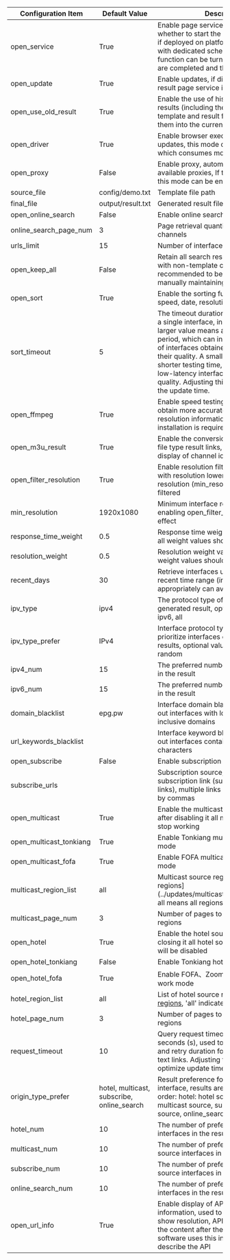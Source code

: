 | Configuration Item      | Default Value                              | Description                                                                                                                                                                                                                                                                                                                                                                    |
| ----------------------- | ------------------------------------------ | ------------------------------------------------------------------------------------------------------------------------------------------------------------------------------------------------------------------------------------------------------------------------------------------------------------------------------------------------------------------------------ |
| open_service            | True                                       | Enable page service, used to control whether to start the result page service; if deployed on platforms like Qinglong with dedicated scheduled tasks, the function can be turned off after updates are completed and the task is stopped                                                                                                                                       |
| open_update             | True                                       | Enable updates, if disabled then only the result page service is run                                                                                                                                                                                                                                                                                                           |
| open_use_old_result     | True                                       | Enable the use of historical update results (including the interface for template and result files) and merge them into the current update                                                                                                                                                                                                                                     |
| open_driver             | True                                       | Enable browser execution, If there are no updates, this mode can be enabled, which consumes more performance                                                                                                                                                                                                                                                                   |
| open_proxy              | False                                      | Enable proxy, automatically obtains free available proxies, If there are no updates, this mode can be enabled                                                                                                                                                                                                                                                                  |
| source_file             | config/demo.txt                            | Template file path                                                                                                                                                                                                                                                                                                                                                             |
| final_file              | output/result.txt                          | Generated result file path                                                                                                                                                                                                                                                                                                                                                     |
| open_online_search      | False                                      | Enable online search source feature                                                                                                                                                                                                                                                                                                                                            |
| online_search_page_num  | 3                                          | Page retrieval quantity for online search channels                                                                                                                                                                                                                                                                                                                             |
| urls_limit              | 15                                         | Number of interfaces per channel                                                                                                                                                                                                                                                                                                                                               |
| open_keep_all           | False                                      | Retain all search results, retain results with non-template channel names, recommended to be turned on when manually maintaining                                                                                                                                                                                                                                               |
| open_sort               | True                                       | Enable the sorting function (response speed, date, resolution)                                                                                                                                                                                                                                                                                                                 |
| sort_timeout            | 5                                          | The timeout duration for speed testing of a single interface, in seconds (s). A larger value means a longer testing period, which can increase the number of interfaces obtained but may decrease their quality. A smaller value means a shorter testing time, which can obtain low-latency interfaces with better quality. Adjusting this value can optimize the update time. |
| open_ffmpeg             | True                                       | Enable speed testing using FFmpeg to obtain more accurate speed and resolution information. Manual installation is required in advance.                                                                                                                                                                                                                                        |
| open_m3u_result         | True                                       | Enable the conversion to generate m3u file type result links, supporting the display of channel icons                                                                                                                                                                                                                                                                          |
| open_filter_resolution  | True                                       | Enable resolution filtering, interfaces with resolution lower than the minimum resolution (min_resolution) will be filtered                                                                                                                                                                                                                                                    |
| min_resolution          | 1920x1080                                  | Minimum interface resolution, requires enabling open_filter_resolution to take effect                                                                                                                                                                                                                                                                                          |
| response_time_weight    | 0.5                                        | Response time weight value (the sum of all weight values should be 1)                                                                                                                                                                                                                                                                                                          |
| resolution_weight       | 0.5                                        | Resolution weight value (the sum of all weight values should be 1)                                                                                                                                                                                                                                                                                                             |
| recent_days             | 30                                         | Retrieve interfaces updated within a recent time range (in days), reducing appropriately can avoid matching issues                                                                                                                                                                                                                                                             |
| ipv_type                | ipv4                                       | The protocol type of interface in the generated result, optional values: ipv4, ipv6, all                                                                                                                                                                                                                                                                                       |
| ipv_type_prefer         | IPv4                                       | Interface protocol type preference, prioritize interfaces of this type in the results, optional values: IPv4, IPv6, random                                                                                                                                                                                                                                                     |
| ipv4_num                | 15                                         | The preferred number of IPv4 interfaces in the result                                                                                                                                                                                                                                                                                                                          |
| ipv6_num                | 15                                         | The preferred number of IPv6 interfaces in the result                                                                                                                                                                                                                                                                                                                          |
| domain_blacklist        | epg.pw                                     | Interface domain blacklist, used to filter out interfaces with low-quality, ad-inclusive domains                                                                                                                                                                                                                                                                               |
| url_keywords_blacklist  |                                            | Interface keyword blacklist, used to filter out interfaces containing specific characters                                                                                                                                                                                                                                                                                      |
| open_subscribe          | False                                      | Enable subscription source feature                                                                                                                                                                                                                                                                                                                                             |
| subscribe_urls          |                                            | Subscription source, please enter the subscription link (supports txt and m3u links), multiple links should be separated by commas                                                                                                                                                                                                                                             |
| open_multicast          | True                                       | Enable the multicast source function, after disabling it all multicast sources will stop working                                                                                                                                                                                                                                                                               |
| open_multicast_tonkiang | True                                       | Enable Tonkiang multicast source work mode                                                                                                                                                                                                                                                                                                                                     |
| open_multicast_fofa     | True                                       | Enable FOFA multicast source work mode                                                                                                                                                                                                                                                                                                                                         |
| multicast_region_list   | all                                        | Multicast source region list, [more regions](../updates/multicast/multicast_map.json, all means all regions)                                                                                                                                                                                                                                                                   |
| multicast_page_num      | 3                                          | Number of pages to retrieve for multicast regions                                                                                                                                                                                                                                                                                                                              |
| open_hotel              | True                                       | Enable the hotel source function, after closing it all hotel source working modes will be disabled                                                                                                                                                                                                                                                                             |
| open_hotel_tonkiang     | False                                      | Enable Tonkiang hotel source work mode                                                                                                                                                                                                                                                                                                                                         |
| open_hotel_fofa         | True                                       | Enable FOFA、ZoomEye hotel source work mode                                                                                                                                                                                                                                                                                                                                    |
| hotel_region_list       | all                                        | List of hotel source regions, [more regions](../updates/fofa/fofa_map.py), 'all' indicates all regions                                                                                                                                                                                                                                                                         |
| hotel_page_num          | 3                                          | Number of pages to retrieve for hotel regions                                                                                                                                                                                                                                                                                                                                  |
| request_timeout         | 10                                         | Query request timeout duration, in seconds (s), used to control the timeout and retry duration for querying interface text links. Adjusting this value can optimize update time.                                                                                                                                                                                               |
| origin_type_prefer      | hotel, multicast, subscribe, online_search | Result preference for the source of the interface, results are prioritized in this order: hotel: hotel source, multicast: multicast source, subscribe: subscription source, online_search: online search                                                                                                                                                                       |
| hotel_num               | 10                                         | The number of preferred hotel source interfaces in the results                                                                                                                                                                                                                                                                                                                 |
| multicast_num           | 10                                         | The number of preferred multicast source interfaces in the results                                                                                                                                                                                                                                                                                                             |
| subscribe_num           | 10                                         | The number of preferred subscribe source interfaces in the results                                                                                                                                                                                                                                                                                                             |
| online_search_num       | 10                                         | The number of preferred online search interfaces in the results                                                                                                                                                                                                                                                                                                                |
| open_url_info           | True                                       | Enable display of API description information, used to control whether to show resolution, API protocol type, etc., the content after the $ symbol, playback software uses this information to describe the API                                                                                                                                                                |

